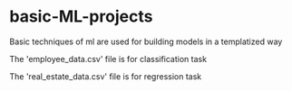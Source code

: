 # basic-ML-projects
Basic techniques of ml are used for building models in a templatized way


The 'employee_data.csv' file is for classification task

The 'real_estate_data.csv' file is for regression task
